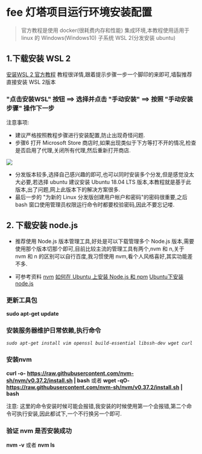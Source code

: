 # fee 灯塔项目运行环境安装配置

>官方教程是使用 docker(很耗费内存和性能) 集成环境,本教程使用适用于 linux 的 Windows(Windows10) 子系统 WSL 2(分发安装 ubuntu)

## 1.下载安装 WSL 2
[安装WSL 2 官方教程](https://docs.microsoft.com/zh-cn/windows/wsl/about)
教程很详情,跟着提示步骤一步一个脚印的来即可,墙裂推荐直接安装 WSL 2版本

### "点击安装WSL" 按钮 ==> 选择并点击 "手动安装" ==> 按照 "手动安装步骤" 操作下一步

注意事项: 
 * 建议严格按照教程步骤进行安装配置,防止出现奇怪问题.
 * 步骤6 打开  Microsoft Store 商店时,如果出现类似于下方等打不开的情况,检查是否启用了代理,关闭所有代理,然后重新打开商店.

![](http://static.ledouya.com/Ft-SFeRe0EbP4J3uZPTioNx_iDy-)

* 分发版本较多,选择自己感兴趣的即可,也可以同时安装多个分发,但是感觉没太大必要,若选择 ubuntu 建议安装 Ubuntu 18.04 LTS 版本,本教程就是基于此版本,出了问题,网上此版本下的解决方案很多.
* 最后一步的 "为新的 Linux 分发版创建用户帐户和密码"的密码很重要,之后 bash 窗口使用管理员权限运行命令时都要校验密码,因此不要忘记喽.


## 2. 下载安装 node.js
* 推荐使用 Node.js 版本管理工具,好处是可以下载管理多个 Node.js 版本,需要使用那个版本切那个即可,目前比较主流的管理工具有两个,nvm 和 n,关于 nvm 和 n 的区别可以自行百度,我习惯使用 nvm,看个人风格喜好,其实功能差不多.

* 可参考资料
[nvm](https://github.com/nvm-sh/nvm)
[如何在 Ubuntu 上安装 Node.js 和 npm](https://developer.aliyun.com/article/760687)
[Ubuntu下安装node.js](https://cloud.tencent.com/developer/article/1508330)

### 更新工具包

 **sudo apt-get update**

### 安装服务器维护日常依赖,执行命令

 *`sudo apt-get install vim openssl build-essential libssh-dev wget curl`*

### 安装nvm

**curl -o- https://raw.githubusercontent.com/nvm-sh/nvm/v0.37.2/install.sh | bash**
或者
**wget -qO- https://raw.githubusercontent.com/nvm-sh/nvm/v0.37.2/install.sh | bash**


注意: 这里的命令安装时候可能会报错,我安装的时候使用第一个会报错,第二个命令可执行安装,因此都试下,一个不行换另一个即可.

### 验证 nvm 是否安装成功

 **nvm -v** 或者 **nvm ls**


